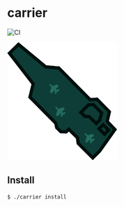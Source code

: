 # carrier

![CI](https://github.com/SUSE/carrier/workflows/CI/badge.svg)

<img src="./docs/carrier.svg" width="50%" height="50%">

## Install

```bash
$ ./carrier install
```
